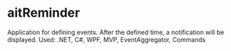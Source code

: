 # aitReminder

Application for defining events. After the defined time, a notification will be displayed. Used: .NET, C#, WPF, MVP, EventAggregator, Commands 

